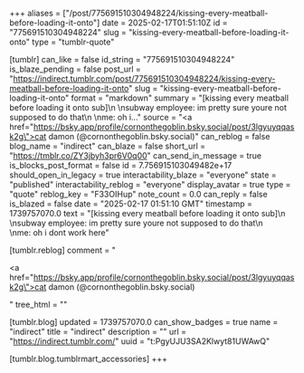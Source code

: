 +++
aliases = ["/post/775691510304948224/kissing-every-meatball-before-loading-it-onto"]
date = 2025-02-17T01:51:10Z
id = "775691510304948224"
slug = "kissing-every-meatball-before-loading-it-onto"
type = "tumblr-quote"

[tumblr]
can_like = false
id_string = "775691510304948224"
is_blaze_pending = false
post_url = "https://indirect.tumblr.com/post/775691510304948224/kissing-every-meatball-before-loading-it-onto"
slug = "kissing-every-meatball-before-loading-it-onto"
format = "markdown"
summary = "[kissing every meatball before loading it onto sub]\n \nsubway employee: im pretty sure youre not supposed to do that\n \nme: oh i..."
source = "<a href=\"https://bsky.app/profile/cornonthegoblin.bsky.social/post/3lgyuyqqask2g\">cat damon (@cornonthegoblin.bsky.social)</a>"
can_reblog = false
blog_name = "indirect"
can_blaze = false
short_url = "https://tmblr.co/ZY3jbyh3pr6V0q00"
can_send_in_message = true
is_blocks_post_format = false
id = 7.756915103049482e+17
should_open_in_legacy = true
interactability_blaze = "everyone"
state = "published"
interactability_reblog = "everyone"
display_avatar = true
type = "quote"
reblog_key = "F33OIHup"
note_count = 0.0
can_reply = false
is_blazed = false
date = "2025-02-17 01:51:10 GMT"
timestamp = 1739757070.0
text = "[kissing every meatball before loading it onto sub]\n<br/>\nsubway employee: im pretty sure youre not supposed to do that\n<br/>\nme: oh i dont work here"

[tumblr.reblog]
comment = "<p><a href=\"https://bsky.app/profile/cornonthegoblin.bsky.social/post/3lgyuyqqask2g\">cat damon (@cornonthegoblin.bsky.social)</a></p>"
tree_html = ""

[tumblr.blog]
updated = 1739757070.0
can_show_badges = true
name = "indirect"
title = "indirect"
description = ""
url = "https://indirect.tumblr.com/"
uuid = "t:PgyUJU3SA2Klwyt81UWAwQ"

[tumblr.blog.tumblrmart_accessories]
+++
